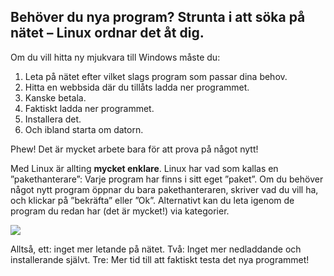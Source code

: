 ﻿<?php require("../../entete.php");?> <?php require("../../base.php");?> <?php require("../../fonctions.php");?>

<div id="corps">

<h2>Behöver du nya program? Strunta i att söka på nätet – Linux ordnar det åt dig.</h2>

<p>Om du vill hitta ny mjukvara till Windows måste du:</p>

<ol>
<li>Leta på nätet efter vilket slags program som passar dina behov.</li>
<li>Hitta en webbsida där du tillåts ladda ner programmet.</li>
<li>Kanske betala.</li>
<li>Faktiskt ladda ner programmet.</li>
<li>Installera det.</li>
<li>Och ibland starta om datorn.</li>
</ol>

<p>Phew! Det är mycket arbete bara för att prova på något nytt!</p>

<p>Med Linux är allting <b>mycket enklare</b>. Linux har vad som kallas en ”pakethanterare”: Varje program har finns i sitt eget ”paket”. Om du behöver något nytt program öppnar du bara pakethanteraren, skriver vad du vill ha, och klickar på ”bekräfta” eller ”Ok”. Alternativt kan du leta igenom de program du redan har (det är mycket!) via kategorier.</p>

<img src="Images/synaptic.png" />

<p>Alltså, ett: inget mer letande på nätet. Två: Inget mer nedladdande och installerande självt. Tre: Mer tid till att faktiskt testa det nya programmet!</p>

</div>
</body>
</html>
